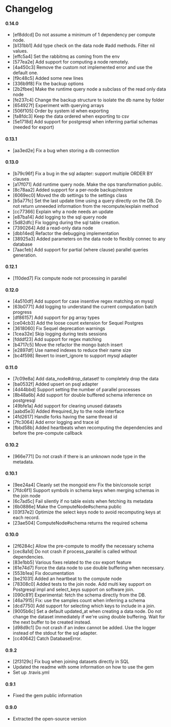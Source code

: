 # Changelog

#### 0.14.0
- [ef8ddcd] Do not assume a minimum of 1 dependency per compute node.
- [b131bb1] Add type check on the data node #add methods. Filter nil values.
- [effc5a4] Set the rabbitmq as coming from the env
- [577ea2e] Add support for computing a node remotely.
- [4a450c3] Remove the custom not implemented error and use the default one.
- [f9c48c5] Added some new lines
- [336b9f8] Fix the backup options
- [2b2fbee] Make the runtime query node a subclass of the read only data node
- [fe237c4] Change the backup structure to isolate the db name by folder
- [654927f] Experiment with querying arrays
- [506f105] Order by system id when exporting
- [fa8fdc3] Keep the data ordered when exporting to csv
- [5e1718d] Add support for postgresql when inferring partial schemas (needed for export)

#### 0.13.1
- [aa3ed2e] Fix a bug when storing a db connection

#### 0.13.0
- [b79c96f] Fix a bug in the sql adapter: support multiple ORDER BY clauses
- [a17f071] Add runtime query node. Make the ops transformation public.
- [8c78aa2] Added support for a per-node backup/restore
- [6069ec0] Moved the db settings to the settings class
- [b5a77fc] Set the last update time using a query directly on the DB. Do not return unneeded information from the recompute/explain method
- [cc77366] Explain why a node needs an update
- [e87ba14] Add logging to the sql query node
- [5d82dfc] Fix logging during the sql table creation.
- [7390264] Add a read-only data node
- [dbb14ed] Refactor the debugging implementation
- [38925a3] Added parameters on the data node to flexibly connec to any database
- [7aac1eb] Add support for partial (where clause) parallel queries generation.

#### 0.12.1
- [110ded7] Fix compute node not processing in parallel

#### 0.12.0
- [4a510df] Add support for case insentive regex matching on mysql
- [63b0771] Add logging to understand the current computation batch progress
- [df86157] Add support for pg array types
- [ce04cb3] Add the loose count extension for Sequel Postgres
- [3618060] Fix Sequel deprecation warnings
- [1cea32e] Skip logging during tests sessions
- [fdddf23] Add support for regex matching
- [b4717c5] Move the refactor the mongo batch insert
- [e2897df] Use named indexes to reduce their name size
- [bc4f598] Revert to insert_ignore to support mysql adapter

#### 0.11.0
- [7c09e8a] Add data_node#drop_dataset! to completely drop the data
- [ba0532f] Added upsert on psql adapter
- [4d44bbd] Support setting the number of parallel processes
- [8b48a6b] Add support for double buffered schema inferrence on postgresql
- [49bfe1a] Add support for clearing unused datasets
- [aabd5e3] Added #required_by to the node interface
- [4fd2617] Handle forks having the same thread id
- [7fc3064] Add error logging and trace id
- [fbbd58b] Added heartbeats when recomputing the dependencies and before the pre-compute callback

#### 0.10.2
- [966e771] Do not crash if there is an unknown node type in the metadata.

#### 0.10.1
- [9ee24a4] Cleanly set the mongoid env Fix the bin/console script
- [7fdc6f1] Support symbols in schema keys when merging schemas in the join node
- [6c7ad5c] Fail silently if no table exists when fetching its metadata
- [6b0886e] Make the ComputeNode#schema public
- [03f37e2] Optimize the select keys node to avoid recomputing keys at each record.
- [23ae504] ComputeNode#schema returns the required schema

#### 0.10.0
- [2f6284c] Allow the pre-compute to modify the necessary schema
- [cec8a1d] Do not crash if process_parallel is called without dependencies.
- [83e1bb5] Various fixes related to the csv export feature
- [61e74d7] Force the data node to use double buffering when necessary.
- [553b1ea] Fix documentation
- [be21031] Added an heartbeat to the compute node
- [78308c0] Added tests to the join node. Add multi key support on Postgresql impl and select_keys support on software join.
- [090c81f] Experimental: fetch the schema directly from the DB.
- [46a7915] Fix: use the samples count when inferring a schema
- [dcd7750] Add support for selecting which keys to include in a join.
- [9005b6c] Set a default updated_at when creating a data node. Do not change the dataset immediately if we're using double buffering. Wait for the next buffer to be created instead.
- [d98d9c1] Do not crash if an index cannot be added. Use the logger instead of the stdout for the sql adapter.
- [cc40642] Catch DatabaseError.

#### 0.9.2
- [2f3129c] Fix bug when joining datasets directly in SQL
- Updated the readme with some information on how to use the gem
- Set up .travis.yml

#### 0.9.1
- Fixed the gem public information

#### 0.9.0
- Extracted the open-source version

